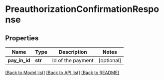 # PreauthorizationConfirmationResponse

## Properties
Name | Type | Description | Notes
------------ | ------------- | ------------- | -------------
**pay_in_id** | **str** | Id of the payment | [optional] 

[[Back to Model list]](../README.md#documentation-for-models) [[Back to API list]](../README.md#documentation-for-api-endpoints) [[Back to README]](../README.md)


